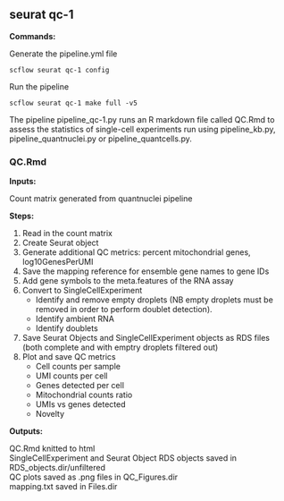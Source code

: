 ## seurat qc-1

**Commands:**

Generate the pipeline.yml file

    scflow seurat qc-1 config

Run the pipeline

    scflow seurat qc-1 make full -v5

The pipeline pipeline_qc-1.py runs an R markdown file called QC.Rmd to assess the statistics of single-cell experiments run using pipeline_kb.py,  pipeline_quantnuclei.py or pipeline_quantcells.py.

### QC.Rmd

**Inputs:**

Count matrix generated from quantnuclei pipeline  
 

**Steps:**
1. Read in the count matrix
2. Create Seurat object
3. Generate additional QC metrics: percent mitochondrial genes, log10GenesPerUMI
4. Save the mapping reference for ensemble gene names to gene IDs
5. Add gene symbols to the meta.features of the RNA assay
6. Convert to SingleCellExperiment 
	- Identify and remove empty droplets (NB empty droplets must be removed in order to perform doublet detection).  
	- Identify ambient RNA
	- Identify doublets
8. Save Seurat Objects and SingleCellExperiment objects as RDS files (both complete and with emptry droplets filtered out)
9. Plot and save QC metrics
	- Cell counts per sample
	- UMI counts per cell
	- Genes detected per cell
	- Mitochondrial counts ratio
	- UMIs vs genes detected
	- Novelty

**Outputs:**

QC.Rmd knitted to html  
SingleCellExperiment and Seurat Object RDS objects saved in RDS_objects.dir/unfiltered    
QC plots saved as .png files in QC_Figures.dir  
mapping.txt saved in Files.dir  
